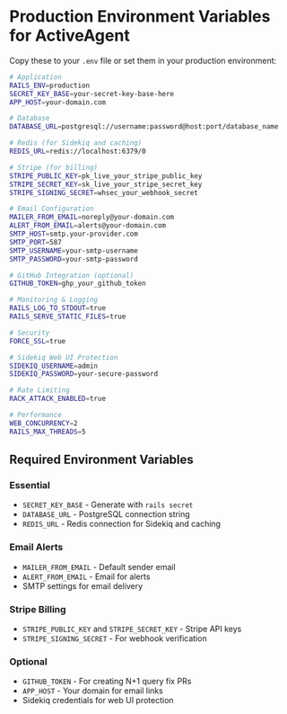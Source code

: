 # Production Environment Variables for ActiveAgent

Copy these to your `.env` file or set them in your production environment:

```bash
# Application
RAILS_ENV=production
SECRET_KEY_BASE=your-secret-key-base-here
APP_HOST=your-domain.com

# Database
DATABASE_URL=postgresql://username:password@host:port/database_name

# Redis (for Sidekiq and caching)
REDIS_URL=redis://localhost:6379/0

# Stripe (for billing)
STRIPE_PUBLIC_KEY=pk_live_your_stripe_public_key
STRIPE_SECRET_KEY=sk_live_your_stripe_secret_key
STRIPE_SIGNING_SECRET=whsec_your_webhook_secret

# Email Configuration
MAILER_FROM_EMAIL=noreply@your-domain.com
ALERT_FROM_EMAIL=alerts@your-domain.com
SMTP_HOST=smtp.your-provider.com
SMTP_PORT=587
SMTP_USERNAME=your-smtp-username
SMTP_PASSWORD=your-smtp-password

# GitHub Integration (optional)
GITHUB_TOKEN=ghp_your_github_token

# Monitoring & Logging
RAILS_LOG_TO_STDOUT=true
RAILS_SERVE_STATIC_FILES=true

# Security
FORCE_SSL=true

# Sidekiq Web UI Protection
SIDEKIQ_USERNAME=admin
SIDEKIQ_PASSWORD=your-secure-password

# Rate Limiting
RACK_ATTACK_ENABLED=true

# Performance
WEB_CONCURRENCY=2
RAILS_MAX_THREADS=5
```

## Required Environment Variables

### Essential
- `SECRET_KEY_BASE` - Generate with `rails secret`
- `DATABASE_URL` - PostgreSQL connection string
- `REDIS_URL` - Redis connection for Sidekiq and caching

### Email Alerts
- `MAILER_FROM_EMAIL` - Default sender email
- `ALERT_FROM_EMAIL` - Email for alerts
- SMTP settings for email delivery

### Stripe Billing
- `STRIPE_PUBLIC_KEY` and `STRIPE_SECRET_KEY` - Stripe API keys
- `STRIPE_SIGNING_SECRET` - For webhook verification

### Optional
- `GITHUB_TOKEN` - For creating N+1 query fix PRs
- `APP_HOST` - Your domain for email links
- Sidekiq credentials for web UI protection
